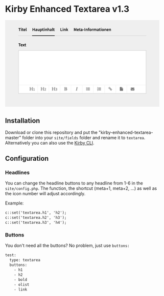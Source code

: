 # Kirby Enhanced Textarea v1.3

![Preview](preview.png?raw=true)

## Installation

Download or clone this repository and put the "kirby-enhanced-textarea-master" folder into your `site/fields` folder and rename it to `textarea`. Alternatively you can also use the [Kirby CLI](https://github.com/getkirby/cli).

## Configuration

### Headlines

You can change the headline buttons to any headline from 1-6 in the `site/config.php`. The function, the shortcut (meta+1, meta+2, ...) as well as the icon number will adjust accordingly.

Example:
````
c::set('textarea.h1', 'h2');
c::set('textarea.h2', 'h3');
c::set('textarea.h3', 'h4');
````

### Buttons

You don't need all the buttons? No problem, just use `buttons:` 

````
test:
  type: textarea
  buttons:
    - h1
    - h2
    - bold
    - olist
    - link
````
